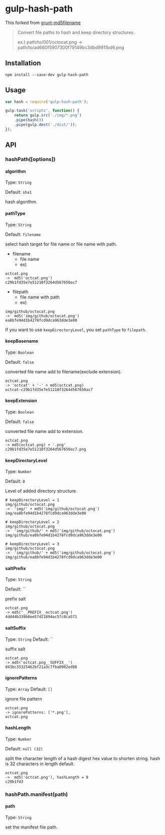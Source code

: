 # gulp-hash-path

This forked from [grunt-md5filename](https://github.com/ishikawam/grunt-md5filename)

> Convert file paths to hash and keep directory structures.
>
> ex.) path/to/001/octocat.png -> path/to/ad660f5907300f79149bc3dbd9911bd6.png

## Installation

`npm install --save-dev gulp-hash-path`

## Usage

```js
var hash = require('gulp-hash-path');

gulp.task('scripts', function() {
    return gulp.src('./img/*.png')
    .pipe(hash())
    .pipe(gulp.dest('./dist/'));
});
```

## API

### hashPath([options])

#### algorithm

Type: `String`

Default: `sha1`

hash algorithm.

#### pathType

Type: `String`

Default: `filename`

select hash target for file name or file name with path.

* filename
  * file name
  * ex)

```
octcat.png
->  md5('octcat.png')
c29b1fd35e7e51210f3264d567650ac7
```

* filepath
  * file name with path
  * ex)

```
img/github/octocat.png
->  md5('img/github/octocat.png')
ea8bfe94d1b4278fcd9dca963dde3e00
```

If you want to use `keepDirectoryLevel`, you set `pathType` to `filepath`.

#### keepBasename

Type: `Boolean`

Default: `false`

converted file name add to filename(exclude extension).

```
octcat.png
-> 'octcat' + '-' + md5(octcat.png)
octcat-c29b1fd35e7e51210f3264d567650ac7
```

#### keepExtension

Type: `Boolean`

Default: `false`

converted file name add to extension.

```
octcat.png
-> md5(octcat.png) + '.png'
c29b1fd35e7e51210f3264d567650ac7.png
```

#### keepDirectoryLevel

Type: `Number`

Default: `0`

Level of added directory structure.

```
# keepDirectoryLevel = 1
img/github/octocat.png
->  'img/' + md5('img/github/octocat.png')
img/ea8bfe94d1b4278fcd9dca963dde3e00

# keepDirectoryLevel = 2
img/github/octocat.png
->  'img/github/' + md5('img/github/octocat.png')
img/github/ea8bfe94d1b4278fcd9dca963dde3e00

# keepDirectoryLevel = 3
img/github/octocat.png
->  'img/github/' + md5('img/github/octocat.png')
img/github/ea8bfe94d1b4278fcd9dca963dde3e00
```

#### saltPrefix

Type: `String`

Default: ``

prefix salt

```
octcat.png
-> md5('__PREFIX__octcat.png')
4dd44b339b8ee57d21894ac57c8ca571
```

#### saltSuffix
Type: `String`
Default: ``

suffix salt

```
octcat.png
-> md5('octcat.png__SUFFIX__')
d43bc35325462bf21a3c7fba0902ed86
```

#### ignorePatterns
Type: `Array`
Default: `[]`

ignore file pattern

```
octcat.png
-> ignorePatterns: ['*.png'],
octcat.png
```

#### hashLength
Type: `Number`

Default: `null (32)`

split the character length of a hash digest hex value to shorten string.
hash is 32 characters in length default.

```
octcat.png
->  md5('octcat.png'), hashLength = 8
c29b1fd3
```

### hashPath.manifest(path)

#### path

Type: `String`

set the manifest file path.
